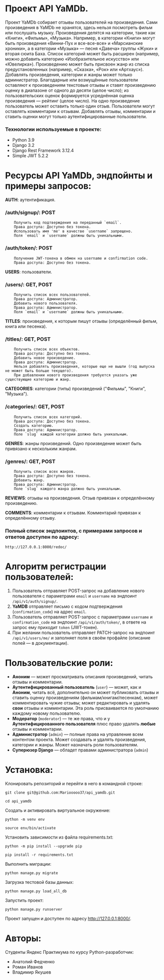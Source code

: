 # Проект API YaMDb.

Проект YaMDb собирает отзывы пользователей на произведения. Сами произведения в YaMDb не хранятся, здесь нельзя посмотреть фильм или послушать музыку.
Произведения делятся на категории, такие как «Книги», «Фильмы», «Музыка». Например, в категории «Книги» могут быть произведения «Винни-Пух и все-все-все» и «Марсианские хроники», а в категории «Музыка» — песня «Давеча» группы «Жуки» и вторая сюита Баха. Список категорий может быть расширен (например, можно добавить категорию «Изобразительное искусство» или «Ювелирка»).
Произведению может быть присвоен жанр из списка предустановленных (например, «Сказка», «Рок» или «Артхаус»).
Добавлять произведения, категории и жанры может только администратор.
Благодарные или возмущённые пользователи оставляют к произведениям текстовые отзывы и ставят произведению оценку в диапазоне от одного до десяти (целое число); из пользовательских оценок формируется усреднённая оценка произведения — рейтинг (целое число). На одно произведение пользователь может оставить только один отзыв.
Пользователи могут оставлять комментарии к отзывам.
Добавлять отзывы, комментарии и ставить оценки могут только аутентифицированные пользователи.

### Технологии используемые в проекте:
- Python 3.9
- Django 3.2
- Django Rest Framework 3.12.4
- Simple JWT 5.2.2

# Ресурсы API YaMDb, эндпойнты и примеры запросов:

**AUTH**: аутентификация.
### /auth/signup/: POST

        Получить код подтверждения на переданный `email`.
        Права доступа: Доступно без токена.
        Использовать имя 'me' в качестве `username` запрещено.
        Поля `email` и `username` должны быть уникальными.

### /auth/token/: POST

        Получение JWT-токена в обмен на username и confirmation code.
        Права доступа: Доступно без токена.

**USERS**: пользователи.
### /users/: GET, POST

        Получить список всех пользователей.
        Права доступа: Администратор.
        Добавить нового пользователя.
        Права доступа: Администратор.
        Поля `email` и `username` должны быть уникальными.

**TITLES**: произведения, к которым пишут отзывы (определённый фильм, книга или песенка).
### /titles/: GET, POST

        Получить список всех объектов.
        Права доступа: Доступно без токена.
        Добавить новое произведение.
        Права доступа: Администратор.
        Нельзя добавлять произведения, которые еще не вышли (год выпуска не может быть больше текущего).
        При добавлении нового произведения требуется указать уже существующие категорию и жанр.

**CATEGORIES**: категории (типы) произведений ("Фильмы", "Книги", "Музыка").
### /categories/: GET, POST

        Получить список всех категорий.
        Права доступа: Доступно без токена.
        Создать категорию.
        Права доступа: Администратор.
        Поле `slug` каждой категории должно быть уникальным.

**GENRES**: жанры произведений. Одно произведение может быть привязано к нескольким жанрам.
### /genres/: GET, POST

        Получить список всех жанров.
        Права доступа: Доступно без токена.
        Добавить жанр.
        Права доступа: Администратор.
        Поле `slug` каждого жанра должно быть уникальным.

**REVIEWS**: отзывы на произведения. Отзыв привязан к определённому произведению.

**COMMENTS**: комментарии к отзывам. Комментарий привязан к определённому отзыву.

### Полный список эндпоинтов, с примерами запросов и ответов доступен по адресу:
```
http://127.0.0.1:8000/redoc/
```


# Алгоритм регистрации пользователей:

1. Пользователь отправляет POST-запрос на добавление нового пользователя с параметрами `email` и `username` на эндпоинт `/api/v1/auth/signup/`.
2. **YaMDB** отправляет письмо с кодом подтверждения (`confirmation_code`) на адрес  `email`.
3. Пользователь отправляет POST-запрос с параметрами `username` и `confirmation_code` на эндпоинт `/api/v1/auth/token/`, в ответе на запрос ему приходит `token` (JWT-токен).
4. При желании пользователь отправляет PATCH-запрос на эндпоинт `/api/v1/users/me/` и заполняет поля в своём профайле (описание полей — в документации).

# Пользовательские роли:

  - **Аноним** — может просматривать описания произведений, читать отзывы и комментарии.
  - **Аутентифицированный пользователь** (`user`) — может, как и **Аноним**, читать всё, дополнительно он может публиковать отзывы и ставить оценку произведениям (фильмам/книгам/песенкам), может комментировать чужие отзывы; может редактировать и удалять **свои** отзывы и комментарии. Эта роль присваивается по умолчанию каждому новому пользователю.
  - **Модератор** (`moderator`) — те же права, что и у **Аутентифицированного пользователя** плюс право удалять **любые** отзывы и комментарии.
  - **Администратор** (`admin`) — полные права на управление всем контентом проекта. Может создавать и удалять произведения, категории и жанры. Может назначать роли пользователям.
  - **Суперюзер Django** — обладет правами администратора (`admin`)



# Установка:
Клонировать репозиторий и перейти в него в командной строке:

```
git clone git@github.com:Mariooooo37/api_yamdb.git
```

```
cd api_yamdb
```
Cоздать и активировать виртуальное окружение:

```
python -m venv env
```

```
source env/bin/activate
```
Установить зависимости из файла requirements.txt:

```
python -m pip install --upgrade pip
```

```
pip install -r requirements.txt
```

Выполнить миграции:

```
python manage.py migrate
```

Загрузка тестовой базы данных:

```
python manage.py load_all_db
```

Запустить проект:

```
python manage.py runserver
```

Проект запущен и доступен по адресу http://127.0.0.1:8000/.



# Авторы:
Студенты Яндекс Практикума по курсу Python-разработчик:
- Анатолий Федченко
- Роман Иванов
- Владимир Якушев
